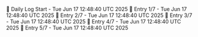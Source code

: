 📅 Daily Log Start - Tue Jun 17 12:48:40 UTC 2025
📌 Entry 1/7 - Tue Jun 17 12:48:40 UTC 2025
📌 Entry 2/7 - Tue Jun 17 12:48:40 UTC 2025
📌 Entry 3/7 - Tue Jun 17 12:48:40 UTC 2025
📌 Entry 4/7 - Tue Jun 17 12:48:40 UTC 2025
📌 Entry 5/7 - Tue Jun 17 12:48:40 UTC 2025
